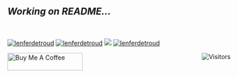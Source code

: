 *Working on README...*
--------------------------------------------------
<p></br></p>
<p align="left">
  <a href="https://www.linkedin.com/in/lenferdetroud" target="blank"><img src="https://img.shields.io/badge/LinkedIn-24469c?style=for-the-badge&logo=linkedin&logoColor=blue" alt="lenferdetroud"/></a> 
  <a href="https://www.youtube.com/channel/UCSGEQmkFLhS29sTSaFhqCIQ/featured" target="blank"><img src="https://img.shields.io/badge/YouTube-24469c?style=for-the-badge&logo=youtube&logoColor=red" alt="lenferdetroud"/></a> 
  <a href="https://t.me/lenferdetroud" target="blank"><img src="https://img.shields.io/badge/Telegram-24469c?style=for-the-badge&logo=telegram&logoColor=9cf" /></a> 
  <a href="https://kaggle.com/lenferdetroud" target="blank"><img src="https://img.shields.io/badge/KAGGLE-24469c?&style=for-the-badge&logo=kaggle&logoColor=9cf" alt="lenferdetroud"  /></a> 
</p>  

<a href="https://visitor-badge.laobi.icu/badge?page_id=lenferdetroud.visitor-badge&title=Visits"><img src="https://visitor-badge.laobi.icu/badge?page_id=lenferdetroud.visitor-badge&title=Visits" align="right" alt="Visitors"></a> 

<p align="left">
<a href="https://www.buymeacoffee.com/lenferdetroud" target="_blank"><img src="https://cdn.buymeacoffee.com/buttons/default-red.png" alt="Buy Me A Coffee" height="40" width="170" ></a>
</p>
